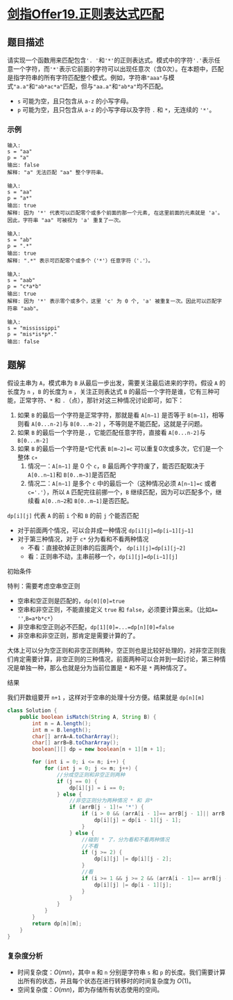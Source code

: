 # [剑指Offer19.正则表达式匹配](https://leetcode-cn.com/problems/zheng-ze-biao-da-shi-pi-pei-lcof/)
## 题目描述
请实现一个函数用来匹配包含`'. '`和`'*'`的正则表达式。模式中的字符`'.'`表示任意一个字符，而`'*'`表示它前面的字符可以出现任意次（含0次）。在本题中，匹配是指字符串的所有字符匹配整个模式。例如，字符串`"aaa"`与模式`"a.a"`和`"ab*ac*a"`匹配，但与`"aa.a"`和`"ab*a"`均不匹配。

- `s` 可能为空，且只包含从 `a-z` 的小写字母。
- `p` 可能为空，且只包含从 `a-z` 的小写字母以及字符 `.` 和 `*`，无连续的 `'*'`。
### 示例
```
输入:
s = "aa"
p = "a"
输出: false
解释: "a" 无法匹配 "aa" 整个字符串。
```
```
输入:
s = "aa"
p = "a*"
输出: true
解释: 因为 '*' 代表可以匹配零个或多个前面的那一个元素, 在这里前面的元素就是 'a'。因此，字符串 "aa" 可被视为 'a' 重复了一次。
```
```
输入:
s = "ab"
p = ".*"
输出: true
解释: ".*" 表示可匹配零个或多个（'*'）任意字符（'.'）。
```
```
输入:
s = "aab"
p = "c*a*b"
输出: true
解释: 因为 '*' 表示零个或多个，这里 'c' 为 0 个, 'a' 被重复一次。因此可以匹配字符串 "aab"。
```
```
输入:
s = "mississippi"
p = "mis*is*p*."
输出: false
```
## 题解
假设主串为 `A`，模式串为 `B` 从最后一步出发，需要关注最后进来的字符。假设 `A` 的长度为 `n` ，`B` 的长度为 `m` ，关注正则表达式 `B` 的最后一个字符是谁，它有三种可能，正常字符、`*` 和 `.`（点），那针对这三种情况讨论即可，如下：

1. 如果 `B` 的最后一个字符是正常字符，那就是看 `A[n−1]` 是否等于 `B[m−1]`，相等则看 `A[0...n-2]`与 `B[0...m-2]` ，不等则是不能匹配，这就是子问题。
2. 如果 `B` 的最后一个字符是`.`，它能匹配任意字符，直接看 `A[0...n-2]`与 `B[0...m-2]`
3. 如果 `B` 的最后一个字符是`*`它代表 `B[m−2]=c` 可以重复0次或多次，它们是一个整体 `c∗`
   1. 情况一：`A[n−1]` 是 0 个 `c`，`B` 最后两个字符废了，能否匹配取决于 `A[0..n−1]`和 `B[0..m−3]`是否匹配
   2. 情况二：`A[n−1]` 是多个 `c` 中的最后一个（这种情况必须 `A[n−1]=c` 或者 `c='.'`），所以 `A` 匹配完往前挪一个，`B` 继续匹配，因为可以匹配多个，继续看 `A[0..n−2`和 `B[0..m−1]`是否匹配。

`dp[i][j]` 代表 `A` 的前 `i` 个和 `B` 的前 `j` 个能否匹配

- 对于前面两个情况，可以合并成一种情况 `dp[i][j]=dp[i−1][j−1]`
- 对于第三种情况，对于 `c*` 分为看和不看两种情况
  - 不看：直接砍掉正则串的后面两个， `dp[i][j]=dp[i][j−2]`
  - 看：正则串不动，主串前移一个，`dp[i][j]=dp[i−1][j]`

初始条件

特判：需要考虑空串空正则

- 空串和空正则是匹配的，`dp[0][0]=true`
- 空串和非空正则，不能直接定义 `true` 和 `false`，必须要计算出来。（比如`A= ''`,`B=a*b*c*`）
- 非空串和空正则必不匹配，`dp[1][0]=...=dp[n][0]=false`
- 非空串和非空正则，那肯定是需要计算的了。

大体上可以分为空正则和非空正则两种，空正则也是比较好处理的，对非空正则我们肯定需要计算，非空正则的三种情况，前面两种可以合并到一起讨论，第三种情况是单独一种，那么也就是分为当前位置是 `*` 和不是 `*` 两种情况了。

结果

我们开数组要开 `n+1` ，这样对于空串的处理十分方便。结果就是 `dp[n][m]`

```java
class Solution {
    public boolean isMatch(String A, String B) {
        int n = A.length();
        int m = B.length();
        char[] arrA=A.toCharArray();
        char[] arrB=B.toCharArray();
        boolean[][] dp = new boolean[n + 1][m + 1];

        for (int i = 0; i <= n; i++) {
            for (int j = 0; j <= m; j++) {
                //分成空正则和非空正则两种
                if (j == 0) {
                    dp[i][j] = i == 0;
                } else {
                    //非空正则分为两种情况 * 和 非*
                    if (arrB[j - 1]!= '*') {
                        if (i > 0 && (arrA[i - 1]== arrB[j - 1]|| arrB[j - 1] == '.')) {
                            dp[i][j] = dp[i - 1][j - 1];
                        }
                    } else {
                        //碰到 * 了，分为看和不看两种情况
                        //不看
                        if (j >= 2) {
                            dp[i][j] |= dp[i][j - 2];
                        }
                        //看
                        if (i >= 1 && j >= 2 && (arrA[i - 1]== arrB[j - 2]|| arrB[j - 2]== '.')) {
                            dp[i][j] |= dp[i - 1][j];
                        }
                    }
                }
            }
        }
        return dp[n][m];
    }
}
```
### 复杂度分析
- 时间复杂度：$O(mn)$，其中 `m` 和 `n` 分别是字符串 `s` 和 `p` 的长度。我们需要计算出所有的状态，并且每个状态在进行转移时的时间复杂度为 $O(1)$。
- 空间复杂度：$O(mn)$，即为存储所有状态使用的空间。
